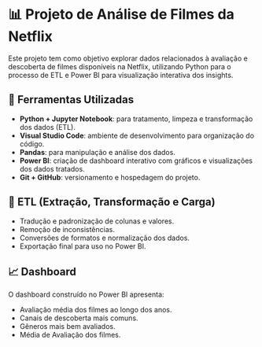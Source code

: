 # 📊 Projeto de Análise de Filmes da Netflix

Este projeto tem como objetivo explorar dados relacionados à avaliação e descoberta de filmes disponíveis na Netflix, utilizando Python para o processo de ETL e Power BI para visualização interativa dos insights.

## 🔧 Ferramentas Utilizadas

- **Python + Jupyter Notebook**: para tratamento, limpeza e transformação dos dados (ETL).
- **Visual Studio Code**: ambiente de desenvolvimento para organização do código.
- **Pandas**: para manipulação e análise dos dados.
- **Power BI**: criação de dashboard interativo com gráficos e visualizações dos dados tratados.
- **Git + GitHub**: versionamento e hospedagem do projeto.

## 🔄 ETL (Extração, Transformação e Carga)

- Tradução e padronização de colunas e valores.
- Remoção de inconsistências.
- Conversões de formatos e normalização dos dados.
- Exportação final para uso no Power BI.

## 📈 Dashboard

O dashboard construído no Power BI apresenta:
- Avaliação média dos filmes ao longo dos anos.
- Canais de descoberta mais comuns.
- Gêneros mais bem avaliados.
- Média de Avaliação dos filmes.


